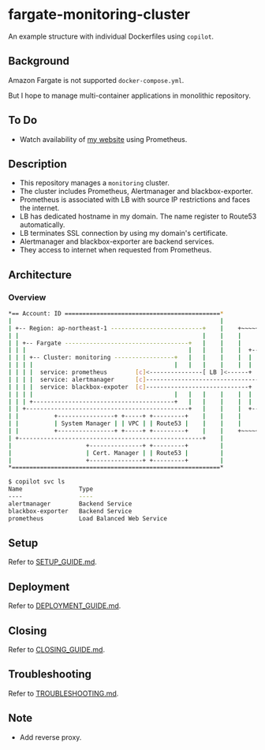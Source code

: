 # fargate-monitoring-cluster

An example structure with individual Dockerfiles using `copilot`.

## Background

Amazon Fargate is not supported `docker-compose.yml`.

But I hope to manage multi-container applications in monolithic repository.

## To Do

- Watch availability of [my website](https://umatare5.netlify.app) using Prometheus.

## Description

- This repository manages a `monitoring` cluster.
- The cluster includes Prometheus, Alertmanager and blackbox-exporter.
- Prometheus is associated with LB with source IP restrictions and faces the internet.
- LB has dedicated hostname in my domain. The name register to Route53 automatically.
- LB terminates SSL connection by using my domain's certificate.
- Alertmanager and blackbox-exporter are backend services.
- They access to internet when requested from Prometheus.

## Architecture

### Overview

```bash
*== Account: ID ============================================*
|                                                           |
| +-- Region: ap-northeast-1 --------------------------+    |    +~~~~~~ Internet ~~~~~~+
| |                                                    |    |    |                      |
| | +-- Fargate -----------------------------------+   |    |    |      +---------+     |
| | |                                              |   |    |    |  +---+ Browser |     |
| | | +-- Cluster: monitoring -----------------+   |   |    |    |  |   +---------+     |
| | | |                                        |   |   |    |    |  |                   |
| | | |  service: prometheus        [c]<---------------[ LB ]<------+   +---------+     |
| | | |  service: alertmanager      [c]-------------------------------->|  Slack  |     |
| | | |  service: blackbox-expoter  [c]-----------------------------+   +---------+     |
| | | |                                        |   |   |    |    |  |                   |
| | | +----------------------------------------+   |   |    |    |  |   +---------+     |
| | +----------------------------------------------+   |    |    |  +-->| Netlify |     |
| |          +----------------+ +-----+ +---------+    |    |    |      +---------+     |
| |          | System Manager | | VPC | | Route53 |    |    |    |                      |
| |          +----------------+ +-----+ +---------+    |    |    +~~~~~~~~~~~~~~~~~~~~~~+
| +----------------------------------------------------+    |
|                     +---------------+ +---------+         |
|                     | Cert. Manager | | Route53 |         |
|                     +---------------+ +---------+         |
*===========================================================*
```

```bash
$ copilot svc ls
Name                Type
----                ----
alertmanager        Backend Service
blackbox-exporter   Backend Service
prometheus          Load Balanced Web Service
```

## Setup

Refer to [SETUP_GUIDE.md](./docs/SETUP_GUIDE.md).

## Deployment

Refer to [DEPLOYMENT_GUIDE.md](./docs/DEPLOYMENT_GUIDE.md).

## Closing

Refer to [CLOSING_GUIDE.md](./docs/CLOSING_GUIDE.md).

## Troubleshooting

Refer to [TROUBLESHOOTING.md](./docs/TROUBLESHOOTING.md).

## Note

- Add reverse proxy.
